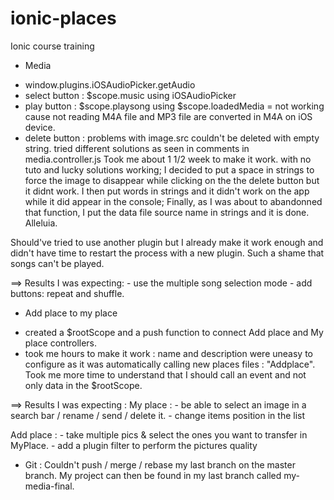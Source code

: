# ionic-places
Ionic course training


* Media  
- window.plugins.iOSAudioPicker.getAudio
- select button : $scope.music using iOSAudioPicker
- play button : $scope.playsong using $scope.loadedMedia = not working cause not reading M4A file and MP3 file are converted in M4A on iOS device.
- delete button : problems with image.src couldn't be deleted with empty string.
tried different solutions as seen in comments in media.controller.js
Took me about 1 1/2 week to make it work.
with no tuto and lucky solutions working; I decided to put a space in strings to force the image to disappear while clicking on the the delete button but it didnt work. I then put words in strings and it didn't work on the app while it did appear in the console; Finally, as I was about to abandonned that function, I put the data file source name in strings and it is done. Alleluia.

Should've tried to use another plugin but I already make it work enough and didn't have time to restart the process with a new plugin. Such a shame that songs can't be played.

==> Results I was expecting: - use the multiple song selection mode
                             - add buttons: repeat and shuffle.


* Add place to my place
- created a $rootScope and a push function to connect Add place and My place controllers.
- took me hours to make it work : name and description were uneasy to configure as it was automatically calling new places files : "Addplace".
Took me more time to understand that I should call an event and not only data in the $rootScope.

==> Results I was expecting :
My place :  - be able to select an image in a search bar / rename / send / delete it.
            - change items position in the list

Add place : - take multiple pics & select the ones you want to transfer in MyPlace.
            - add a plugin filter to perform the pictures quality

* Git :
Couldn't push / merge / rebase my last branch on the master branch. My project can then be found in my last branch called my-media-final. 
